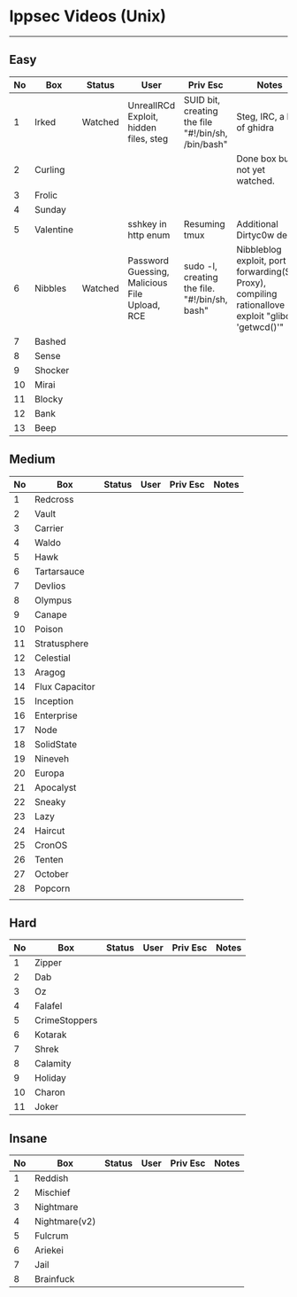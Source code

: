 # Ippsec Videos (Unix)

___

## Easy


| No   | Box       | Status  | User                                          | Priv Esc                                           | Notes                                                        |
| ---- | --------- | ------- | --------------------------------------------- | -------------------------------------------------- | ------------------------------------------------------------ |
| 1    | Irked     | Watched | UnrealIRCd Exploit, hidden files, steg        | SUID bit, creating the file "#!/bin/sh, /bin/bash" | Steg, IRC, a bit of ghidra                                   |
| 2    | Curling   |         |                                               |                                                    | Done box but not yet watched.                                |
| 3    | Frolic    |         |                                               |                                                    |                                                              |
| 4    | Sunday    |         |                                               |                                                    |                                                              |
| 5    | Valentine |         | sshkey in http enum                           | Resuming tmux                                      | Additional Dirtyc0w demo                                     |
| 6    | Nibbles   | Watched | Password Guessing, Malicious File Upload, RCE | sudo -l, creating the file. "#!/bin/sh, bash"      | Nibbleblog exploit, port forwarding(SSH Proxy), compiling rationallove exploit "glibc -  'getwcd()'" |
| 7    | Bashed    |         |                                               |                                                    |                                                              |
| 8    | Sense     |         |                                               |                                                    |                                                              |
| 9    | Shocker   |         |                                               |                                                    |                                                              |
| 10   | Mirai     |         |                                               |                                                    |                                                              |
| 11   | Blocky    |         |                                               |                                                    |                                                              |
| 12   | Bank      |         |                                               |                                                    |                                                              |
| 13   | Beep      |         |                                               |                                                    |                                                              |



## Medium

| No   | Box            | Status | User | Priv Esc | Notes |
| ---- | -------------- | ------ | ---- | -------- | ----- |
| 1    | Redcross       |        |      |          |       |
| 2    | Vault          |        |      |          |       |
| 3    | Carrier        |        |      |          |       |
| 4    | Waldo          |        |      |          |       |
| 5    | Hawk           |        |      |          |       |
| 6    | Tartarsauce    |        |      |          |       |
| 7    | DevIios        |        |      |          |       |
| 8    | Olympus        |        |      |          |       |
| 9    | Canape         |        |      |          |       |
| 10   | Poison         |        |      |          |       |
| 11   | Stratusphere   |        |      |          |       |
| 12   | Celestial      |        |      |          |       |
| 13 | Aragog         |        |      |          |       |
| 14 | Flux Capacitor |        |      |          |       |
| 15 | Inception      |        |      |          |       |
| 16 | Enterprise     |        |      |          |       |
| 17 | Node           |        |      |          |       |
| 18 | SolidState |        |      |          |       |
| 19 | Nineveh |        |      |          |       |
| 20 | Europa |        |      |          |       |
| 21 | Apocalyst |        |      |          |       |
| 22 | Sneaky |        |      |          |       |
| 23 | Lazy |        |      |          |       |
| 24 | Haircut |        |      |          |       |
| 25 | CronOS |        |      |          |       |
| 26 | Tenten |        |      |          |       |
| 27 | October |        |      |          |       |
| 28 | Popcorn |        |      |          |       |
|      |              |        |      |          |       |



## Hard

| No   | Box           | Status | User | Priv Esc | Notes |
| ---- | ------------- | ------ | ---- | -------- | ----- |
| 1    | Zipper        |        |      |          |       |
| 2    | Dab           |        |      |          |       |
| 3    | Oz            |        |      |          |       |
| 4    | Falafel       |        |      |          |       |
| 5    | CrimeStoppers |        |      |          |       |
| 6    | Kotarak       |        |      |          |       |
| 7    | Shrek         |        |      |          |       |
| 8    | Calamity      |        |      |          |       |
| 9    | Holiday       |        |      |          |       |
| 10   | Charon        |        |      |          |       |
| 11   | Joker         |        |      |          |       |



## Insane

| No   | Box           | Status | User | Priv Esc | Notes |
| ---- | ------------- | ------ | ---- | -------- | ----- |
| 1    | Reddish       |        |      |          |       |
| 2    | Mischief      |        |      |          |       |
| 3    | Nightmare     |        |      |          |       |
| 4    | Nightmare(v2) |        |      |          |       |
| 5    | Fulcrum       |        |      |          |       |
| 6    | Ariekei       |        |      |          |       |
| 7    | Jail          |        |      |          |       |
| 8    | Brainfuck     |        |      |          |       |

